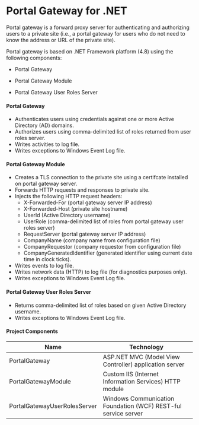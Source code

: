 Portal Gateway for .NET
=======================

Portal gateway is a forward proxy server for authenticating and authorizing users to a private site (i.e., a portal gateway for users who do not need to know the address or URL of the private site).

Portal gateway is based on .NET Framework platform (4.8) using the following components:

* Portal Gateway

* Portal Gateway Module

* Portal Gateway User Roles Server

#### Portal Gateway
                
- Authenticates users using credentials against one or more Active Directory (AD) domains.
- Authorizes users using comma-delimited list of roles returned from user roles server.
- Writes activities to log file.
- Writes exceptions to Windows Event Log file.

#### Portal Gateway Module
                
- Creates a TLS connection to the private site using a certifcate installed on portal gateway server.
- Forwards HTTP requests and responses to private site.
- Injects the following HTTP request headers:
  - X-Forwarded-For (portal gateway server IP address)
  - X-Forwarded-Host (private site hostname)
  - UserId (Active Directory username)
  - UserRole (comma-delimited list of roles from portal gateway user roles server)
  - RequestServer (portal gateway server IP address)
  - CompanyName (company name from configuration file)
  - CompanyRequestor (company requestor from configuration file)
  - CompanyGeneratedIdentifier (generated identifier using current date time in clock ticks).
- Writes events to log file.
- Writes network data (HTTP) to log file (for diagnostics purposes only).
- Writes exceptions to Windows Event Log file.

#### Portal Gateway User Roles Server
- Returns comma-delimited list of roles based on given Active Directory username.
- Writes exceptions to Windows Event Log file.             

#### Project Components

| Name                         | Technology                                                     |
| ---                          | ---                                                            |
| PortalGateway                | ASP.NET MVC (Model View Controller) application server         |
| PortalGatewayModule          | Custom IIS (Internet Information Services) HTTP module         |
| PortalGatewayUserRolesServer | Windows Communication Foundation (WCF) REST-ful service server |
